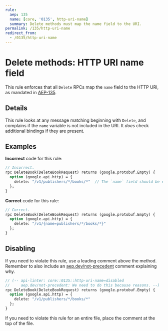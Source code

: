 ```yaml
---
rule:
  aep: 135
  name: [core, '0135', http-uri-name]
  summary: Delete methods must map the name field to the URI.
permalink: /135/http-uri-name
redirect_from:
  - /0135/http-uri-name
---
```


# Delete methods: HTTP URI name field

This rule enforces that all `Delete` RPCs map the `name` field to the HTTP URI,
as mandated in [AEP-135][].

## Details

This rule looks at any message matching beginning with `Delete`, and complains
if the `name` variable is not included in the URI. It _does_ check additional
bindings if they are present.

## Examples

**Incorrect** code for this rule:

```proto
// Incorrect.
rpc DeleteBook(DeleteBookRequest) returns (google.protobuf.Empty) {
  option (google.api.http) = {
    delete: "/v1/publishers/*/books/*"  // The `name` field should be extracted.
  };
}
```

**Correct** code for this rule:

```proto
// Correct.
rpc DeleteBook(DeleteBookRequest) returns (google.protobuf.Empty) {
  option (google.api.http) = {
    delete: "/v1/{name=publishers/*/books/*}"
  };
}
```

## Disabling

If you need to violate this rule, use a leading comment above the method.
Remember to also include an [aep.dev/not-precedent][] comment explaining why.

```proto
// (-- api-linter: core::0135::http-uri-name=disabled
//     aep.dev/not-precedent: We need to do this because reasons. --)
rpc DeleteBook(DeleteBookRequest) returns (google.protobuf.Empty) {
  option (google.api.http) = {
    delete: "/v1/publishers/*/books/*"
  };
}
```

If you need to violate this rule for an entire file, place the comment at the
top of the file.

[aep-135]: https://aep.dev/135
[aep.dev/not-precedent]: https://aep.dev/not-precedent
